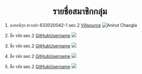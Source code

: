 <center> <h1>รายชื่อสมาชิกกลุ่ม</h1> </center>

1. นายอนิรุท ชาวกล้า 633020042-1 sec.2 [Villsource](https://github.com/VillSource)
![Anirut Chaogla](https://raw.githubusercontent.com/Modelerconso/Lab-4-Software-Engineering/master/media/profile.anirut.jpg)

1. ชื่อ รหัส sec.2 [GitHubUsername](https://github.com/GitHubUsername)
![](picurl)

1. ชื่อ รหัส sec.2 [GitHubUsername](https://github.com/GitHubUsername)
![](picurl)

1. ชื่อ รหัส sec.2 [GitHubUsername](https://github.com/GitHubUsername)
![](picurl)

1. ชื่อ รหัส sec.2 [GitHubUsername](https://github.com/GitHubUsername)
![](picurl)
